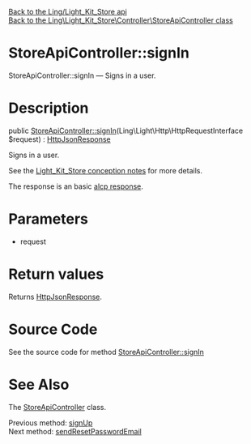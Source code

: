 [Back to the Ling/Light_Kit_Store api](https://github.com/lingtalfi/Light_Kit_Store/blob/master/doc/api/Ling/Light_Kit_Store.md)<br>
[Back to the Ling\Light_Kit_Store\Controller\StoreApiController class](https://github.com/lingtalfi/Light_Kit_Store/blob/master/doc/api/Ling/Light_Kit_Store/Controller/StoreApiController.md)


StoreApiController::signIn
================



StoreApiController::signIn — Signs in a user.




Description
================


public [StoreApiController::signIn](https://github.com/lingtalfi/Light_Kit_Store/blob/master/doc/api/Ling/Light_Kit_Store/Controller/StoreApiController/signIn.md)(Ling\Light\Http\HttpRequestInterface $request) : [HttpJsonResponse](https://github.com/lingtalfi/Light/blob/master/doc/api/Ling/Light/Http/HttpJsonResponse.md)




Signs in a user.

See the [Light_Kit_Store conception notes](https://github.com/lingtalfi/Light_Kit_Store/blob/master/doc/pages/conception-notes.md) for more details.

The response is an basic [alcp response](https://github.com/lingtalfi/Light_AjaxHandler/blob/master/doc/pages/alcp-response.md).




Parameters
================


- request

    


Return values
================

Returns [HttpJsonResponse](https://github.com/lingtalfi/Light/blob/master/doc/api/Ling/Light/Http/HttpJsonResponse.md).








Source Code
===========
See the source code for method [StoreApiController::signIn](https://github.com/lingtalfi/Light_Kit_Store/blob/master/Controller/StoreApiController.php#L210-L280)


See Also
================

The [StoreApiController](https://github.com/lingtalfi/Light_Kit_Store/blob/master/doc/api/Ling/Light_Kit_Store/Controller/StoreApiController.md) class.

Previous method: [signUp](https://github.com/lingtalfi/Light_Kit_Store/blob/master/doc/api/Ling/Light_Kit_Store/Controller/StoreApiController/signUp.md)<br>Next method: [sendResetPasswordEmail](https://github.com/lingtalfi/Light_Kit_Store/blob/master/doc/api/Ling/Light_Kit_Store/Controller/StoreApiController/sendResetPasswordEmail.md)<br>

